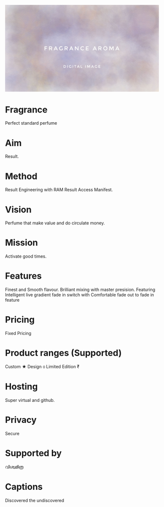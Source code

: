 ![sense perfume.cmsl](fragrance.jpeg)

# Fragrance
Perfect standard perfume

# Aim
Result.

# Method
Result Engineering with RAM Result Access Manifest.

# Vision
Perfume that make value and do circulate money.

# Mission
Activate good times.

# Features
Finest and Smooth flavour.
Brilliant mixing with master presision.
Featuring Intelligent live gradient fade in switch with
Comfortable fade out to fade in feature

# Pricing
Fixed Pricing

# Product ranges (Supported)
Custom ★
Design ൦
Limited Edition ₹

# Hosting
Super virtual and github.

# Privacy
Secure

# Supported by
വിശ്വമിത്ര

# Captions
Discovered the undiscovered
